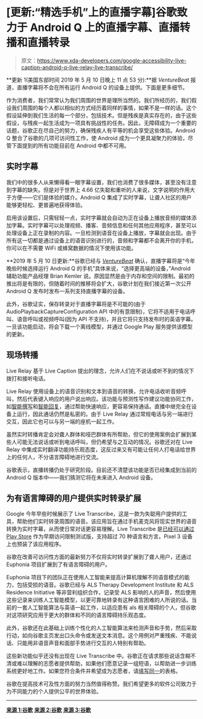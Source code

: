# [更新:“精选手机”上的直播字幕]谷歌致力于 Android Q 上的直播字幕、直播转播和直播转录

> 原文：<https://www.xda-developers.com/google-accessibility-live-caption-android-q-live-relay-live-transcribe/>

**更新 1(美国东部时间 2019 年 5 月 10 日晚上 11 点 53 分):**据 *VentureBeat* 报道，直播字幕将不会在所有运行 Android Q 的设备上提供。下面是更多细节。

作为消费者，我们常常认为我们周围的世界是理所当然的。我们所经历的，我们假设我们周围的每个人都以相似的方式经历着同样的事情，如果不是一样的话。这个假设延伸到我们生活的每一个部分，包括技术。但是残疾是真实存在的，由于这些假设，与残疾一起生活成为一项具有挑战性的任务。因此，无障碍成为一个重要的话题，谷歌正在尽自己的努力，确保残疾人有平等的机会享受这些体验。Android Q 整合了谷歌的几项可访问性工作，使 Android 成为一个更具凝聚力的体验，尽管下面提到的所有功能目前在 Android 中都不可用。

## 实时字幕

我们中的很多人从来懒得看一眼字幕设置，我们也消费了很多媒体，甚至没有注意到字幕的缺失。但是对于世界上 4.66 亿失聪和重听的人来说，文字说明的作用大于方便——它们是体验的媒介。Android Q 集成了实时字幕，让聋人社区的用户能够更轻松、更普遍地获得体验。

启用该设置后，只需轻轻一点，实时字幕就会自动为正在设备上播放音频的媒体添加字幕。实时字幕可以处理视频、播客、音频信息和任何其他应用程序，甚至可以处理设备上正在录制的内容。一旦检测到语音在设备上播放，字幕就会出现。由于所有这一切都是通过设备上的语音识别进行的，音频和字幕都不会离开你的手机，你可以在不需要 WiFi 或蜂窝数据的情况下使用该功能。

**2019 年 5 月 10 日更新:**谷歌已经与 [*VentureBeat*](https://venturebeat.com/2019/05/10/how-android-qs-live-caption-works-select-phones/) 确认，直播字幕将是“今年晚些时候选择运行 Android Q 的手机”具体来说，“选择更高端的设备，”Android 辅助功能产品经理 Brian Kemler 说。原因显然是由于内存和空间的限制。最初的推出将是有限的，但随着时间的推移将会扩大，谷歌计划在我们接近第一次公开 Android Q 发布时发布一系列支持直播字幕的设备。

此外，谷歌证实，保存转录对于直播字幕将是不可能的(由于 AudioPlaybackCaptureConfiguration API 中的有意限制)，它将不适用于电话呼叫、语音呼叫或视频呼叫(因为 API 不支持)，并且它将只支持发布时的英语字幕。一旦该功能启动，将会下载一个离线模型，并通过 Google Play 服务提供该模型的更新。

## 现场转播

Live Relay 基于 Live Caption 提出的理念，允许人们在不说话或听不到的情况下拨打和接听电话。

Live Relay 使用设备上的语音识别和文本到语音的转换，允许电话收听音频呼叫，然后代表键入响应的用户说出响应。该功能与预测性写作建议功能协同工作，如[智能撰写](https://www.xda-developers.com/smart-compose-gmail-android-more-users/)和[智能回复](https://www.xda-developers.com/google-ml-kit-sdk-adds-smart-reply-language-identification-api/)，通过帮助快速响应，更容易保持通话。直播中继完全在设备上运行，因此通话仍然是私密的。由于 Live Relay 通过常规电话与另一端进行交互，因此它也可以与另一端的座机一起工作。

虽然实时转播肯定会对聋人群体和哑巴群体有所帮助，但它的使用案例会扩展到某些人可能无法说话或听到电话呼叫，但仍希望与之互动的情况。谷歌还对在 Live Relay 中集成实时翻译功能持乐观态度，这反过来又有可能让任何人打电话给世界上的任何人，不分语言障碍地进行交流。

谷歌表示，直播转播仍处于研究阶段。目前还不清楚该功能是否已经集成到当前的 Android Q 版本中——我们猜测它将在未来进入 Android 设备。

## 为有语言障碍的用户提供实时转录扩展

Google 今年早些时候展示了 Live Transcribe，这是一款为失聪用户提供的工具，帮助他们实时转录周围的语音。该应用旨在通过手机麦克风将现实世界的语音转换为实时字幕，从而使日常对话更容易理解。Live Transcribe 是[已经可以通过 Play Store](https://play.google.com/store/apps/details?id=com.google.audio.hearing.visualization.accessibility.scribe) 作为早期访问限制测试版，支持超过 70 种语言和方言。Pixel 3 设备上也预装了该应用程序。

谷歌在改善可访问性方面的最新努力不仅将实时转录扩展到了聋人用户，还通过 Euphonia 项目扩展到了有语言障碍的用户。

Euphonia 项目下的团队正在使用人工智能来提高计算机理解不同语音模式的能力，包括受损的语音。谷歌已经与 ALS Therapy Development Institute 和 ALS Residence Initiative 等非营利组织合作，记录受 ALS 影响的人的声音，然后使用这些记录来训练人工智能模型，以更可靠地转录有这种语言困难的人所说的话。当前的一套人工智能算法与英语一起工作，以适应患有 als 相关障碍的个人，但谷歌对这项研究应用于更大的群体和不同的语言障碍持乐观态度。

此外，谷歌还在此基础上训练个性化的人工智能算法来检测声音和手势，然后采取行动，如向谷歌主页发出口头命令或发送文本消息。这个用例对严重残疾、不能说话、只能用非语音声音和面部手势进行交互的人特别有帮助。

这些新功能似乎还没有出现在 Live Transcribe 中。谷歌正在请求那些说话含糊不清或难以理解的志愿者提供帮助，如果他们愿意记录一组短语，以帮助进一步训练系统更好地工作。如果您符合条件并希望成为志愿者，请[填写同一](http://bit.ly/AudioData)的表格。

谷歌在提高技术可及性方面的努力当然值得称赞。我们希望更多的软件公司致力于为不同能力的个人提供公平的世界体验。

* * *

[**来源 1:谷歌**](https://www.blog.google/products/android/android-q-io/) [**来源 2:谷歌**](https://www.blog.google/outreach-initiatives/accessibility/live-relay-phone-calls-io/) [**来源 3:谷歌**](https://www.blog.google/outreach-initiatives/accessibility/live-relay-phone-calls-io/)